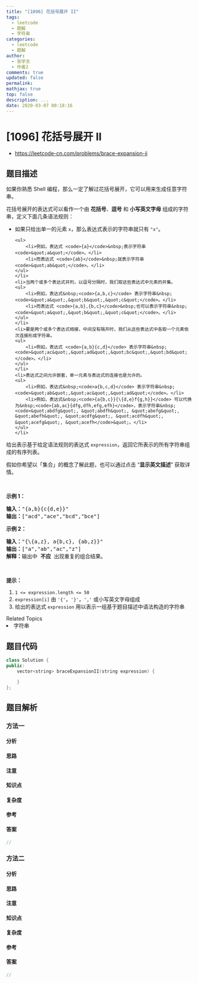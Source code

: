 ```yaml
---
title: "[1096] 花括号展开 II"
tags:
  - leetcode
  - 题解
  - 字符串
categories:
  - leetcode
  - 题解
author:
  - 张学志
  - 作者2
comments: true
updated: false
permalink:
mathjax: true
top: false
description: ...
date: 2020-03-07 00:18:16
---
```



# [1096] 花括号展开 II
* https://leetcode-cn.com/problems/brace-expansion-ii


## 题目描述

<p>如果你熟悉 Shell 编程，那么一定了解过花括号展开，它可以用来生成任意字符串。</p>

<p>花括号展开的表达式可以看作一个由 <strong>花括号</strong>、<strong>逗号</strong> 和 <strong>小写英文字母</strong> 组成的字符串，定义下面几条语法规则：</p>

<ul>
	<li>如果只给出单一的元素&nbsp;<code>x</code>，那么表达式表示的字符串就只有&nbsp;<code>&quot;x&quot;</code>。&nbsp;

	<ul>
		<li>例如，表达式 <code>{a}</code>&nbsp;表示字符串 <code>&quot;a&quot;</code>。</li>
		<li>而表达式 <code>{ab}</code>&nbsp;就表示字符串 <code>&quot;ab&quot;</code>。</li>
	</ul>
	</li>
	<li>当两个或多个表达式并列，以逗号分隔时，我们取这些表达式中元素的并集。
	<ul>
		<li>例如，表达式&nbsp;<code>{a,b,c}</code> 表示字符串&nbsp;<code>&quot;a&quot;,&quot;b&quot;,&quot;c&quot;</code>。</li>
		<li>而表达式 <code>{a,b},{b,c}</code>&nbsp;也可以表示字符串&nbsp;<code>&quot;a&quot;,&quot;b&quot;,&quot;c&quot;</code>。</li>
	</ul>
	</li>
	<li>要是两个或多个表达式相接，中间没有隔开时，我们从这些表达式中各取一个元素依次连接形成字符串。
	<ul>
		<li>例如，表达式 <code>{a,b}{c,d}</code> 表示字符串&nbsp;<code>&quot;ac&quot;,&quot;ad&quot;,&quot;bc&quot;,&quot;bd&quot;</code>。</li>
	</ul>
	</li>
	<li>表达式之间允许嵌套，单一元素与表达式的连接也是允许的。
	<ul>
		<li>例如，表达式&nbsp;<code>a{b,c,d}</code> 表示字符串&nbsp;<code>&quot;ab&quot;,&quot;ac&quot;,&quot;ad&quot;​​​​​​</code>。</li>
		<li>例如，表达式&nbsp;<code>{a{b,c}}{\{d,e}f{g,h}}</code> 可以代换为&nbsp;<code>{ab,ac}{dfg,dfh,efg,efh}</code>，表示字符串&nbsp;<code>&quot;abdfg&quot;, &quot;abdfh&quot;, &quot;abefg&quot;, &quot;abefh&quot;, &quot;acdfg&quot;, &quot;acdfh&quot;, &quot;acefg&quot;, &quot;acefh</code>&quot;。</li>
	</ul>
	</li>
</ul>

<p>给出表示基于给定语法规则的表达式&nbsp;<code>expression</code>，返回它所表示的所有字符串组成的有序列表。</p>

<p>假如你希望以「集合」的概念了解此题，也可以通过点击 &ldquo;<strong>显示英文描述</strong>&rdquo; 获取详情。</p>

<p>&nbsp;</p>

<p><strong>示例 1：</strong></p>

<pre><strong>输入：</strong>&quot;{a,b}{c{d,e}}&quot;
<strong>输出：</strong>[&quot;acd&quot;,&quot;ace&quot;,&quot;bcd&quot;,&quot;bce&quot;]
</pre>

<p><strong>示例 2：</strong></p>

<pre><strong>输入：</strong>&quot;{\{a,z}, a{b,c}, {ab,z}}&quot;
<strong>输出：</strong>[&quot;a&quot;,&quot;ab&quot;,&quot;ac&quot;,&quot;z&quot;]
<strong>解释：</strong>输出中 <strong>不应 </strong>出现重复的组合结果。
</pre>

<p>&nbsp;</p>

<p><strong>提示：</strong></p>

<ol>
	<li><code>1 &lt;= expression.length &lt;= 50</code></li>
	<li><code>expression[i]</code> 由 <code>&#39;{&#39;</code>，<code>&#39;}&#39;</code>，<code>&#39;,&#39;</code>&nbsp;或小写英文字母组成</li>
	<li>给出的表达式&nbsp;<code>expression</code>&nbsp;用以表示一组基于题目描述中语法构造的字符串</li>
</ol>
<div><div>Related Topics</div><div><li>字符串</li></div></div>


## 题目代码

```cpp
class Solution {
public:
    vector<string> braceExpansionII(string expression) {

    }
};
```


## 题目解析


### 方法一

#### 分析

#### 思路

#### 注意

#### 知识点

#### 复杂度

#### 参考

#### 答案

```cpp
//
```


### 方法二

#### 分析

#### 思路

#### 注意

#### 知识点

#### 复杂度

#### 参考

#### 答案

```cpp
//
```


